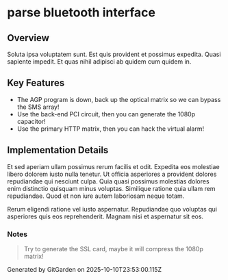 # parse bluetooth interface

## Overview
Soluta ipsa voluptatem sunt. Est quis provident et possimus expedita. Quasi sapiente impedit. Et quas nihil adipisci ab quidem cum quidem in.

## Key Features
- The AGP program is down, back up the optical matrix so we can bypass the SMS array!
- Use the back-end PCI circuit, then you can generate the 1080p capacitor!
- Use the primary HTTP matrix, then you can hack the virtual alarm!

## Implementation Details
Et sed aperiam ullam possimus rerum facilis et odit. Expedita eos molestiae libero dolorem iusto nulla tenetur. Ut officia asperiores a provident dolores repudiandae qui nesciunt culpa. Quia quasi possimus molestias dolores enim distinctio quisquam minus voluptas. Similique ratione quia ullam rem repudiandae. Quod et non iure autem laboriosam neque totam.
 Rerum eligendi ratione vel iusto aspernatur. Repudiandae quo voluptas qui asperiores quis eos reprehenderit. Magnam nisi et aspernatur sit eos.

### Notes
> Try to generate the SSL card, maybe it will compress the 1080p matrix!

Generated by GitGarden on 2025-10-10T23:53:00.115Z